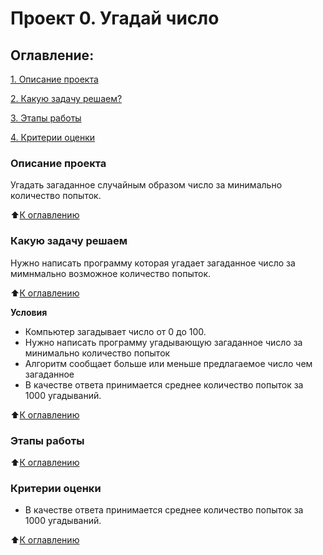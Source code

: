# Проект 0. Угадай число

## Оглавление:

[1. Описание проекта](https://github.com/FrodoSumkinss/SF/blob/main/project_0/README.md#Описание-проекта)

[2. Какую задачу решаем?](https://github.com/FrodoSumkinss/SF/blob/main/project_0/README.md#Какую-задачу-решаем?)

[3. Этапы работы](https://github.com/FrodoSumkinss/SF/blob/main/project_0/README.md#Этапы-работы)

[4. Критерии оценки](https://github.com/FrodoSumkinss/SF/blob/main/project_0/README.md#Критерии-оценки)


### Описание проекта
Угадать загаданное случайным образом число за минимально количество попыток.

 :arrow_up:[К оглавлению](https://github.com/FrodoSumkinss/SF/blob/main/project_0/README.md#Оглавление)

### Какую задачу решаем
Нужно написать программу которая угадает загаданное число за мимнмально возможное количество попыток.

 :arrow_up:[К оглавлению](https://github.com/FrodoSumkinss/SF/blob/main/project_0/README.md#Оглавление)

**Условия**
 - Компьютер загадывает число от 0 до 100.
 - Нужно написать программу угадывающую загаданное число за минимально количество попыток
 - Алгоритм сообщает больше или меньше предлагаемое число чем загаданное
 - В качестве ответа принимается среднее количество попыток за 1000 угадываний.

 :arrow_up:[К оглавлению](https://github.com/FrodoSumkinss/SF/blob/main/project_0/README.md#Оглавление)
### Этапы работы
 
 :arrow_up:[К оглавлению](https://github.com/FrodoSumkinss/SF/blob/main/project_0/README.md#Оглавление)

### Критерии оценки

- В качестве ответа принимается среднее количество попыток за 1000 угадываний.

 :arrow_up:[К оглавлению](https://github.com/FrodoSumkinss/SF/blob/main/project_0/README.md#Оглавление)